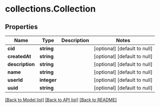 # collections.Collection

## Properties
Name | Type | Description | Notes
------------ | ------------- | ------------- | -------------
**cid** | **string** |  | [optional] [default to null]
**createdAt** | **string** |  | [optional] [default to null]
**description** | **string** |  | [optional] [default to null]
**name** | **string** |  | [optional] [default to null]
**userId** | **integer** |  | [optional] [default to null]
**uuid** | **string** |  | [optional] [default to null]

[[Back to Model list]](../README.md#documentation-for-models) [[Back to API list]](../README.md#documentation-for-api-endpoints) [[Back to README]](../README.md)



